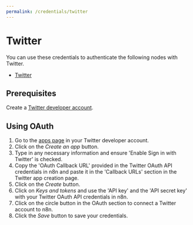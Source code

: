 ```yaml
---
permalink: /credentials/twitter
---
```


# Twitter

You can use these credentials to authenticate the following nodes with Twitter.
- [Twitter](../../nodes-library/nodes/Twitter/README.md)

## Prerequisites

Create a [Twitter developer account](https://developer.twitter.com/).

## Using OAuth

1. Go to the [apps page](https://developer.twitter.com/en/apps) in your Twitter developer account.
2. Click on the *Create an app* button.
3. Type in any necessary information and ensure 'Enable Sign in with Twitter' is checked. 
4. Copy the 'OAuth Callback URL' provided in the Twitter OAuth API credentials in n8n and paste it in the 'Callback URLs' section in the Twitter app creation page.
5. Click on the *Create* button.
6. Click on *Keys and tokens* and use the 'API key' and the 'API secret key' with your Twitter OAuth API credentials in n8n.
7. Click on the circle button in the OAuth section to connect a Twitter account to n8n.
8. Click the *Save* button to save your credentials.
